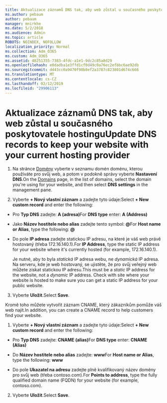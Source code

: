 ```yaml
---
title: Aktualizace záznamů DNS tak, aby web zůstal u současného poskytovatele hostingu
ms.author: pebaum
author: pebaum
manager: mnirkhe
ms.date: 5/2/2018
ms.audience: Admin
ms.topic: article
ROBOTS: NOINDEX, NOFOLLOW
localization_priority: Normal
ms.collection: Adm_O365
ms.custom: Adm_O365
ms.assetid: 48251355-7383-4fdc-a1e1-9dc2c85a8d29
ms.openlocfilehash: e0dadba1e3ffd1cf0d49c0a76ec2efbbc6ae92db
ms.sourcegitcommit: dd43cc0a9470f98b8ef2a3787c823801d674c666
ms.translationtype: MT
ms.contentlocale: cs-CZ
ms.lasthandoff: 02/12/2019
ms.locfileid: "29906113"
---
```

# <a name="update-dns-records-to-keep-your-website-with-your-current-hosting-provider"></a><span data-ttu-id="91fc0-102">Aktualizace záznamů DNS tak, aby web zůstal u současného poskytovatele hostingu</span><span class="sxs-lookup"><span data-stu-id="91fc0-102">Update DNS records to keep your website with your current hosting provider</span></span>

1. <span data-ttu-id="91fc0-103">Na stránce [Domény](https://portal.office.com/adminportal/home#/Domains) vyberte v seznamu domén doménu, kterou používáte pro svůj web, a potom v podokně správy vyberte **Nastavení DNS**.</span><span class="sxs-lookup"><span data-stu-id="91fc0-103">On the [Domains](https://portal.office.com/adminportal/home#/Domains) page, in the list of domains, select the domain you're using for your website, and then select **DNS settings** in the management pane.</span></span> 
    
2. <span data-ttu-id="91fc0-104">Vyberte **+ Nový vlastní záznam** a zadejte tyto údaje:</span><span class="sxs-lookup"><span data-stu-id="91fc0-104">Select **+ New custom record** and enter the following:</span></span> 
    
  - <span data-ttu-id="91fc0-105">Pro **Typ DNS** zadejte: **A (adresa)**</span><span class="sxs-lookup"><span data-stu-id="91fc0-105">For **DNS type** enter: **A (Address)**</span></span>
    
  - <span data-ttu-id="91fc0-106">Jako **Název hostitele nebo alias** zadejte tento symbol: **@**</span><span class="sxs-lookup"><span data-stu-id="91fc0-106">For **Host name or Alias**, type the following: **@**</span></span>
    
  - <span data-ttu-id="91fc0-107">Do pole **IP adresa** zadejte statickou IP adresu, na které je váš web právě hostovaný (třeba 172.16.140.1).</span><span class="sxs-lookup"><span data-stu-id="91fc0-107">For **IP Address**, type the static IP address for your website where it's currently hosted (for example, 172.16.140.1).</span></span> 
    
    <span data-ttu-id="91fc0-p101">Je nutné, aby to byla  *statická*  IP adresa webu, ne  *dynamická*  IP adresa. Na serveru, kde je web hostovaný, se ujistěte, že pro svůj veřejný web můžete získat statickou IP adresu.</span><span class="sxs-lookup"><span data-stu-id="91fc0-p101">This must be a  *static*  IP address for the website, not a  *dynamic*  IP address. Check with site where your website is hosted to make sure you can get a static IP address for your public website.</span></span> 
    
3. <span data-ttu-id="91fc0-110">Vyberte **Uložit**.</span><span class="sxs-lookup"><span data-stu-id="91fc0-110">Select **Save**.</span></span> 
    
<span data-ttu-id="91fc0-111">Kromě toho můžete vytvořit záznam CNAME, který zákazníkům pomůže váš web najít.</span><span class="sxs-lookup"><span data-stu-id="91fc0-111">In addition, you can create a CNAME record to help customers find your website.</span></span>
  
1. <span data-ttu-id="91fc0-112">Vyberte **+ Nový vlastní záznam** a zadejte tyto údaje:</span><span class="sxs-lookup"><span data-stu-id="91fc0-112">Select **+ New custom record** and enter the following:</span></span> 
    
  - <span data-ttu-id="91fc0-113">Pro **Typ DNS** zadejte: **CNAME (alias)**</span><span class="sxs-lookup"><span data-stu-id="91fc0-113">For **DNS type** enter: **CNAME (Alias)**</span></span>
    
  - <span data-ttu-id="91fc0-114">Do **Název hostitele nebo alias** zadejte: **www**</span><span class="sxs-lookup"><span data-stu-id="91fc0-114">For **Host name or Alias**, type the following: **www**</span></span>
    
  - <span data-ttu-id="91fc0-115">Do pole **Ukazatel na adresu** zadejte plně kvalifikovaný název domény pro svůj web (třeba contoso.com).</span><span class="sxs-lookup"><span data-stu-id="91fc0-115">For **Points to address**, type the fully qualified domain name (FQDN) for your website (for example, contoso.com).</span></span> 
    
2. <span data-ttu-id="91fc0-116">Vyberte **Uložit**.</span><span class="sxs-lookup"><span data-stu-id="91fc0-116">Select **Save**.</span></span> 
    

